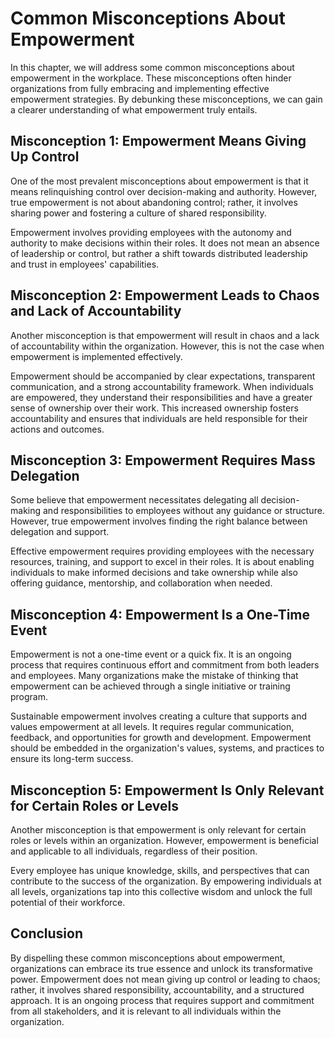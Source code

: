 Common Misconceptions About Empowerment
==================================================

In this chapter, we will address some common misconceptions about empowerment in the workplace. These misconceptions often hinder organizations from fully embracing and implementing effective empowerment strategies. By debunking these misconceptions, we can gain a clearer understanding of what empowerment truly entails.

Misconception 1: Empowerment Means Giving Up Control
----------------------------------------------------

One of the most prevalent misconceptions about empowerment is that it means relinquishing control over decision-making and authority. However, true empowerment is not about abandoning control; rather, it involves sharing power and fostering a culture of shared responsibility.

Empowerment involves providing employees with the autonomy and authority to make decisions within their roles. It does not mean an absence of leadership or control, but rather a shift towards distributed leadership and trust in employees' capabilities.

Misconception 2: Empowerment Leads to Chaos and Lack of Accountability
----------------------------------------------------------------------

Another misconception is that empowerment will result in chaos and a lack of accountability within the organization. However, this is not the case when empowerment is implemented effectively.

Empowerment should be accompanied by clear expectations, transparent communication, and a strong accountability framework. When individuals are empowered, they understand their responsibilities and have a greater sense of ownership over their work. This increased ownership fosters accountability and ensures that individuals are held responsible for their actions and outcomes.

Misconception 3: Empowerment Requires Mass Delegation
-----------------------------------------------------

Some believe that empowerment necessitates delegating all decision-making and responsibilities to employees without any guidance or structure. However, true empowerment involves finding the right balance between delegation and support.

Effective empowerment requires providing employees with the necessary resources, training, and support to excel in their roles. It is about enabling individuals to make informed decisions and take ownership while also offering guidance, mentorship, and collaboration when needed.

Misconception 4: Empowerment Is a One-Time Event
------------------------------------------------

Empowerment is not a one-time event or a quick fix. It is an ongoing process that requires continuous effort and commitment from both leaders and employees. Many organizations make the mistake of thinking that empowerment can be achieved through a single initiative or training program.

Sustainable empowerment involves creating a culture that supports and values empowerment at all levels. It requires regular communication, feedback, and opportunities for growth and development. Empowerment should be embedded in the organization's values, systems, and practices to ensure its long-term success.

Misconception 5: Empowerment Is Only Relevant for Certain Roles or Levels
-------------------------------------------------------------------------

Another misconception is that empowerment is only relevant for certain roles or levels within an organization. However, empowerment is beneficial and applicable to all individuals, regardless of their position.

Every employee has unique knowledge, skills, and perspectives that can contribute to the success of the organization. By empowering individuals at all levels, organizations tap into this collective wisdom and unlock the full potential of their workforce.

Conclusion
----------

By dispelling these common misconceptions about empowerment, organizations can embrace its true essence and unlock its transformative power. Empowerment does not mean giving up control or leading to chaos; rather, it involves shared responsibility, accountability, and a structured approach. It is an ongoing process that requires support and commitment from all stakeholders, and it is relevant to all individuals within the organization.
